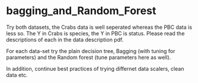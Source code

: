 # bagging_and_Random_Forest

Try both datasets, the Crabs data is well seperated whereas the PBC data is less so. The Y in Crabs is species, the Y in PBC is status. Please read the descriptions of each in the data description pdf.

For each data-set try the plain decision tree, Bagging (with tuning for parameters) and the Random forest (tune parameters here as well).

In addition, continue best practices of trying differnet data scalers, clean data etc.
